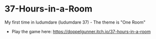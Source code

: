 # 37-Hours-in-a-Room
My first time in ludumdare (ludumdare 37) - The theme is "One Room"

* Play the game here: https://doppelgunner.itch.io/37-hours-in-a-room
